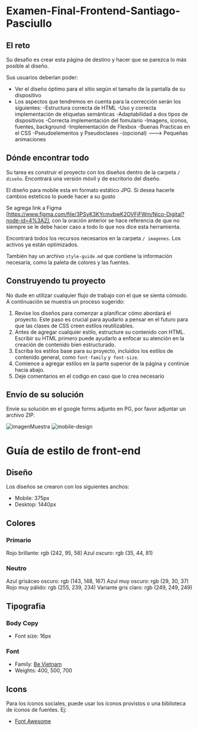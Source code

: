 # Examen-Final-Frontend-Santiago-Pasciullo
## El reto

Su desafío es crear esta página de destino y hacer que se parezca lo más posible al diseño.

Sus usuarios deberían poder:

- Ver el diseño óptimo para el sitio según el tamaño de la pantalla de su dispositivo
- Los aspectos que tendremos en cuenta para la corrección serán los siguientes:
         -Estructura correcta de HTML
         -Uso y correcta implementación de etiquetas semánticas
         -Adaptabilidad a dos tipos de dispositivos
         -Correcta implementación del fomulario
         -Imagens, iconos, fuentes, background
         -Implementación de Flexbox
         -Buenas Practicas en el CSS
         -Pseudoelementos y Pseudoclases 
         -(opcional) ---> Pequeñas animaciones

## Dónde encontrar todo

Su tarea es construir el proyecto con los diseños dentro de la carpeta `/ diseño`. Encontrará una versión móvil y de escritorio del diseño.

El diseño para mobile esta en formato estático JPG. Si desea hacerle cambios esteticos lo puede hacer a su gusto 

Se agrega link a Figma [https://www.figma.com/file/3PSyK3KYcmvbwK2OVFjFWm/Nico-Digital?node-id=4%3A2], con la oración anterior se hace referencia de que no siempre se le debe hacer caso a todo lo que nos dice esta herramienta.

Encontrará todos los recursos necesarios en la carpeta `/ imagenes`. Los activos ya están optimizados.

También hay un archivo `style-guide.md` que contiene la información necesaria, como la paleta de colores y las fuentes.

## Construyendo tu proyecto

No dude en utilizar cualquier flujo de trabajo con el que se sienta cómodo. A continuación se muestra un proceso sugerido: 

1. Revise los diseños para comenzar a planificar cómo abordará el proyecto. Este paso es crucial para ayudarlo a pensar en el futuro para que las clases de CSS creen estilos reutilizables.
2. Antes de agregar cualquier estilo, estructure su contenido con HTML. Escribir su HTML primero puede ayudarlo a enfocar su atención en la creación de contenido bien estructurado.
3. Escriba los estilos base para su proyecto, incluidos los estilos de contenido general, como `font-family` y` font-size`.
4. Comience a agregar estilos en la parte superior de la página y continúe hacia abajo.
5. Deje comentarios en el codigo en caso que lo crea necesario

## Envío de su solución

Envíe su solución en el google forms adjunto en PG, por favor adjuntar un archivo ZIP.


![imagenMuestra](https://user-images.githubusercontent.com/58112459/162579494-3cae564a-f132-4202-b170-03ea3f2f3cc1.jpg)
![mobile-design](https://user-images.githubusercontent.com/58112459/162579515-ef6eabc7-0032-4af1-93fc-e76f929bee84.jpg)

# Guía de estilo de front-end

## Diseño

Los diseños se crearon con los siguientes anchos:

- Mobile: 375px
- Desktop: 1440px


## Colores

### Primario

Rojo brillante: rgb (242, 95, 58)
Azul oscuro: rgb (35, 44, 81)

### Neutro

Azul grisáceo oscuro: rgb (143, 148, 167)
Azul muy oscuro: rgb (29, 30, 37)
Rojo muy pálido: rgb (255, 239, 234)
Variante gris claro: rgb (249, 249, 249)

## Tipografia

### Body Copy

- Font size: 16px

### Font

- Family: [Be Vietnam](https://fonts.google.com/specimen/Be+Vietnam)
- Weights: 400, 500, 700

## Icons

Para los íconos sociales, puede usar los íconos provistos o una biblioteca de íconos de fuentes. Ej:

- [Font Awesome](https://fontawesome.com)